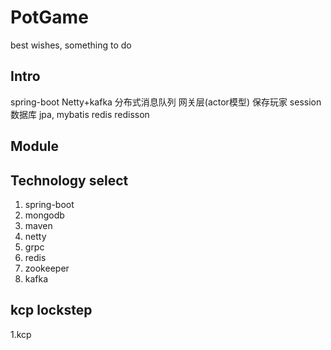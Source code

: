 # PotGame
best wishes, something to do
## Intro
spring-boot
Netty+kafka 分布式消息队列
网关层(actor模型) 保存玩家 session
数据库 jpa, mybatis
redis redisson
## Module

## Technology select
1. spring-boot
2. mongodb
3. maven
4. netty
5. grpc
6. redis
7. zookeeper
8. kafka
## kcp lockstep
1.kcp 
